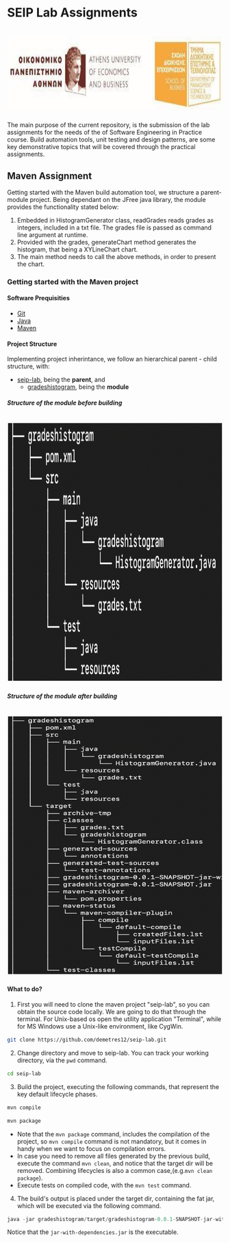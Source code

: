 # SEIP Lab Assignments

<h1 align="center">
	<img height="171"  width="800" src="media/dmst-aueb.jpeg" alt="">
</h1>

The main purpose of the current repository, is the submission of the lab
assignments for the needs of the of Software Engineering in Practice course. 
Build automation tools, unit testing and design patterns, are some key 
demonstrative topics that will be covered through the practical assignments.

## Maven Assignment

Getting started with the Maven build automation tool, we structure a parent-module project.
Being dependant on the JFree java library, the module provides the functionality stated below:

1. Embedded in HistogramGenerator class, readGrades reads grades as integers, 
included in a txt file. The grades file is passed as command line argument
at runtime.
2. Provided with the grades, generateChart method generates the histogram, that being a XYLineChart chart.
3. The main method needs to call the above methods, in order to present the chart.


### Getting started with the Maven project

#### Software Prequisities

- [Git](https://git-scm.com/)
- [Java](https://www.java.com/en/)
- [Maven](https://maven.apache.org/)


#### Project Structure

Implementing project inherintance, we follow an hierarchical parent - child structure, with:

- [seip-lab](https://www.github.com/demetres12/seip-lab), being the **parent**, and
	- [gradeshistogram](https://www.github.com/demetres12/seip-lab/tree/development/gradeshistogram), being the **module**

##### Structure of the module before building
<h1 align="center">
	<img height="600"  width="500" src="media/module-tree-before-build.png" alt="">
</h1>

##### Structure of the module after building

<h1 align="center">
	<img height="600"  width="500" src="media/module-tree-after-build.png" alt="">
</h1>


#### What to do?

1. First you will need to clone the maven project "seip-lab", so you can obtain the source code locally. We are going to do that through the terminal. For Unix-based os open the utility application "Terminal", while for MS Windows use a Unix-like environment, like CygWin.

```bash
git clone https://github.com/demetres12/seip-lab.git
```

2. Change directory and move to seip-lab. You can track your working directory, via the `pwd` command.

```bash
cd seip-lab
```

3. Build the project, executing the following commands, that represent the key default lifecycle phases.

```bash
mvn compile
```
```bash
mvn package
```

- Note that the `mvn package` command, includes the compilation of the project, so `mvn compile` command is not mandatory, but it comes in handy when we want to focus on compilation errors.
- In case you need to remove all files generated by the previous build, execute the command `mvn clean`, and notice that the target dir will be removed. Combining lifecycles is also a common case,(e.g.`mvn clean package`).
- Execute tests on compiled code, with the `mvn test` command.

4. The build's output is placed under the target dir, containing the fat jar, which will be executed via the following command.

```java
java -jar gradeshistogram/target/gradeshistogram-0.0.1-SNAPSHOT-jar-with-dependencies.jar gradeshistogram/src/main/resources/grades.txt
```
Notice that the `jar-with-dependencies.jar` is the executable.




